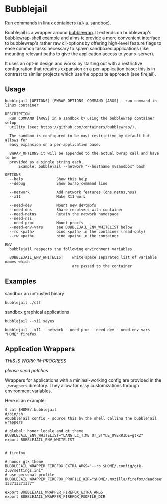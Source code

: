 # Bubblejail

Run commands in linux containers (a.k.a. sandbox).

Bubblejail is a wrapper around [bubblewrap](https://github.com/containers/bubblewrap/).
It extends on bubblewrap's
[bubblewrap-shell example](https://github.com/containers/bubblewrap/blob/b8e6e1159e63045679ae57b8b379b39eae7798a6/demos/bubblewrap-shell.sh)
and aims to provide a more convenient interface to bubblewrap's rather raw
cli-options by offering high-level feature flags to ease common tasks necessary
to spawn sandboxed applications (like mounting relevant paths to give the
application access to your x-server).

It uses an opt-in design and works by starting out with a restrictive configuration
that requires expansion on a per-application base; this is in contrast to
similar projects which use the opposite approach (see firejail).

## Usage

```
bubblejail [OPTIONS] [BWRAP_OPTIONS] COMMAND [ARGS] - run command in linux container

DESCRIPTION
  Run COMMAND [ARGS] in a sandbox by using the bubblewrap container setup
  utility (see: https://github.com/containers/bubblewrap/).

  The sandbox is configured to be most restrictive by default but allows for
  easy expansion on a per-application base.

  BWRAP_OPTIONS it will be appended to the actual bwrap call and have to be
  provided as a single string each.
	  Example: bubblejail --network "--hostname mysandbox" bash

OPTIONS
  --help               Show this help
  --debug              Show bwrap command line

  --network            Add network features (dns,netns,nss)
  --x11                Make X11 work

  --need-dev           Mount new devtmpfs
  --need-dns           Share resolvers with container
  --need-netns         Retain the network namespace
  --need-nss
  --need-proc          Mount procfs
  --need-env-vars      see BUBBLEJAIL_ENV_WHITELIST below
  --ro <path>          bind <path> in the container (read-only)
  --rw <path>          bind <path> in the container

ENV
  bubblejail respects the following environment variables

  BUBBLEJAIL_ENV_WHITELIST    white-space separated list of variable names which
                              are passed to the container
```

## Examples

sandbox an untrusted binary
```
bubblejail ./ctf
```

sandbox graphical applications
```
bubblejail --x11 xeyes

bubblejail --x11 --network --need-proc --need-dev --need-env-vars "HOME" firefox
```

## Application Wrappers

_THIS IS WORK-IN-PROGRESS_

_please send patches_

Wrappers for applications with a minimal-working config are provided in the
`./wrappers` directory. They allow for easy customizations through environment
variables.

Here is an example:

```
$ cat $HOME/.bubblejail
#/bin/sh
#bubblejail config - source this by the shell calling the bubblejail wrappers

# global: honor locale and qt theme
BUBBLEJAIL_ENV_WHITELIST="LANG LC_TIME QT_STYLE_OVERRIDE=gtk2"
export BUBBLEJAIL_ENV_WHITELIST


# firefox

# honor gtk theme
BUBBLEJAIL_WRAPPER_FIREFOX_EXTRA_ARGS="--ro $HOME/.config/gtk-3.0/settings.ini"
# use personal profile
BUBBLEJAIL_WRAPPER_FIREFOX_PROFILE_DIR="$HOME/.mozilla/firefox/deadbeef.default-133713371337"

export BUBBLEJAIL_WRAPPER_FIREFOX_EXTRA_ARGS
export BUBBLEJAIL_WRAPPER_FIREFOX_PROFILE_DIR
```

